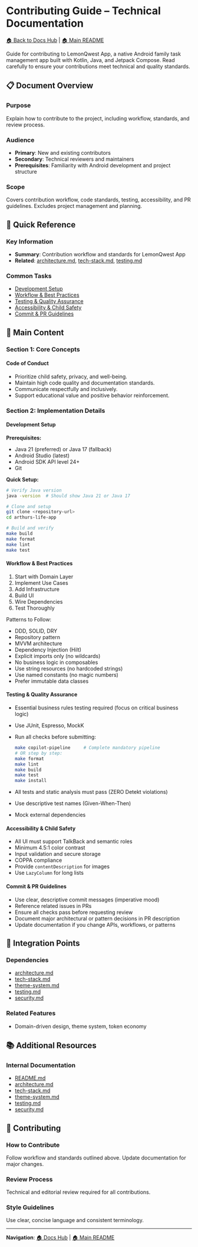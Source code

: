 # Contributing Guide – Technical Documentation

[🏠 Back to Docs Hub](README.md) | [🏠 Main README](../README.md)

Guide for contributing to LemonQwest App, a native Android family task management app built with Kotlin, Java, and Jetpack Compose. Read carefully to ensure your contributions meet technical and quality standards.

## 📋 Document Overview

### Purpose

Explain how to contribute to the project, including workflow, standards, and review process.

### Audience

- **Primary**: New and existing contributors
- **Secondary**: Technical reviewers and maintainers
- **Prerequisites**: Familiarity with Android development and project structure

### Scope

Covers contribution workflow, code standards, testing, accessibility, and PR guidelines. Excludes project management and planning.

## 🎯 Quick Reference

### Key Information

- **Summary**: Contribution workflow and standards for LemonQwest App
- **Related**: [architecture.md](architecture.md), [tech-stack.md](tech-stack.md), [testing.md](testing.md)

### Common Tasks

- [Development Setup](#development-setup)
- [Workflow & Best Practices](#workflow--best-practices)
- [Testing & Quality Assurance](#testing--quality-assurance)
- [Accessibility & Child Safety](#accessibility--child-safety)
- [Commit & PR Guidelines](#commit--pr-guidelines)

## 📖 Main Content

### Section 1: Core Concepts

#### Code of Conduct

- Prioritize child safety, privacy, and well-being.
- Maintain high code quality and documentation standards.
- Communicate respectfully and inclusively.
- Support educational value and positive behavior reinforcement.

### Section 2: Implementation Details

#### Development Setup

**Prerequisites:**

- Java 21 (preferred) or Java 17 (fallback)
- Android Studio (latest)
- Android SDK API level 24+
- Git

**Quick Setup:**

```zsh
# Verify Java version
java -version  # Should show Java 21 or Java 17

# Clone and setup
git clone <repository-url>
cd arthurs-life-app

# Build and verify
make build
make format
make lint
make test
```

#### Workflow & Best Practices

1. Start with Domain Layer
2. Implement Use Cases
3. Add Infrastructure
4. Build UI
5. Wire Dependencies
6. Test Thoroughly

Patterns to Follow:

- DDD, SOLID, DRY
- Repository pattern
- MVVM architecture
- Dependency Injection (Hilt)
- Explicit imports only (no wildcards)
- No business logic in composables
- Use string resources (no hardcoded strings)
- Use named constants (no magic numbers)
- Prefer immutable data classes

#### Testing & Quality Assurance

- Essential business rules testing required (focus on critical business logic)
- Use JUnit, Espresso, MockK
- Run all checks before submitting:

  ```zsh
  make copilot-pipeline     # Complete mandatory pipeline
  # OR step by step:
  make format
  make lint
  make build
  make test
  make install
  ```

- All tests and static analysis must pass (ZERO Detekt violations)
- Use descriptive test names (Given-When-Then)
- Mock external dependencies

#### Accessibility & Child Safety

- All UI must support TalkBack and semantic roles
- Minimum 4.5:1 color contrast
- Input validation and secure storage
- COPPA compliance
- Provide `contentDescription` for images
- Use `LazyColumn` for long lists

#### Commit & PR Guidelines

- Use clear, descriptive commit messages (imperative mood)
- Reference related issues in PRs
- Ensure all checks pass before requesting review
- Document major architectural or pattern decisions in PR description
- Update documentation if you change APIs, workflows, or patterns

## 🔗 Integration Points

### Dependencies

- [architecture.md](architecture.md)
- [tech-stack.md](tech-stack.md)
- [theme-system.md](theme-system.md)
- [testing.md](testing.md)
- [security.md](security.md)

### Related Features

- Domain-driven design, theme system, token economy

## 📚 Additional Resources

### Internal Documentation

- [README.md](README.md)
- [architecture.md](architecture.md)
- [tech-stack.md](tech-stack.md)
- [theme-system.md](theme-system.md)
- [testing.md](testing.md)
- [security.md](security.md)

## 📝 Contributing

### How to Contribute

Follow workflow and standards outlined above. Update documentation for major changes.

### Review Process

Technical and editorial review required for all contributions.

### Style Guidelines

Use clear, concise language and consistent terminology.

---

**Navigation**: [🏠 Docs Hub](README.md) | [🏠 Main README](../README.md)
